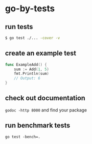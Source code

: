 # go-by-tests

## run tests
```bash
$ go test ./... -cover -v
```

## create an example test
```go
func ExampleAdd() {
	sum := Add(1, 5)
	fmt.Println(sum)
	// Output: 6
}
```

## check out documentation
`godoc -http 8000` and find your package

## run benchmark tests
`go test -bench=.`
